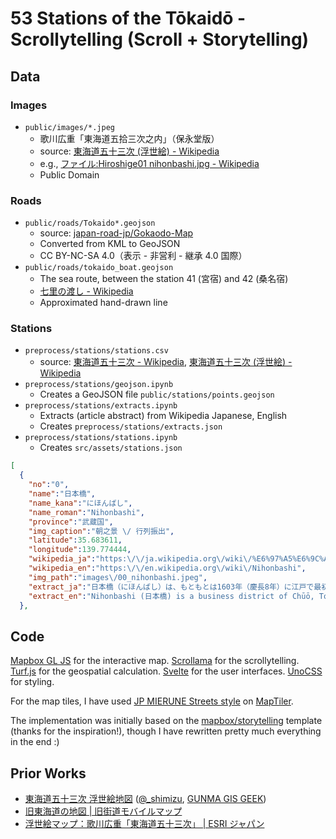 # 53 Stations of the Tōkaidō - Scrollytelling (Scroll + Storytelling)

## Data

### Images

- `public/images/*.jpeg`
  - 歌川広重「東海道五拾三次之内」（保永堂版）
  - source: [東海道五十三次 (浮世絵) - Wikipedia](<https://ja.wikipedia.org/wiki/%E6%9D%B1%E6%B5%B7%E9%81%93%E4%BA%94%E5%8D%81%E4%B8%89%E6%AC%A1_(%E6%B5%AE%E4%B8%96%E7%B5%B5)>)
  - e.g., [ファイル:Hiroshige01 nihonbashi.jpg - Wikipedia](https://ja.wikipedia.org/wiki/%E3%83%95%E3%82%A1%E3%82%A4%E3%83%AB:Hiroshige01_nihonbashi.jpg)
  - Public Domain

### Roads

- `public/roads/Tokaido*.geojson`
  - source: [japan-road-jp/Gokaodo-Map](https://github.com/japan-road-jp/Gokaodo-Map)
  - Converted from KML to GeoJSON
  - CC BY-NC-SA 4.0（表示 - 非営利 - 継承 4.0 国際）
- `public/roads/tokaido_boat.geojson`
  - The sea route, between the station 41 (宮宿) and 42 (桑名宿)
  - [七里の渡し - Wikipedia](https://ja.wikipedia.org/wiki/%E4%B8%83%E9%87%8C%E3%81%AE%E6%B8%A1%E3%81%97)
  - Approximated hand-drawn line

### Stations

- `preprocess/stations/stations.csv`
  - source: [東海道五十三次 - Wikipedia](https://ja.wikipedia.org/wiki/%E6%9D%B1%E6%B5%B7%E9%81%93%E4%BA%94%E5%8D%81%E4%B8%89%E6%AC%A1), [東海道五十三次 (浮世絵) - Wikipedia](<https://ja.wikipedia.org/wiki/%E6%9D%B1%E6%B5%B7%E9%81%93%E4%BA%94%E5%8D%81%E4%B8%89%E6%AC%A1_(%E6%B5%AE%E4%B8%96%E7%B5%B5)>)
- `preprocess/stations/geojson.ipynb`
  - Creates a GeoJSON file `public/stations/points.geojson`
- `preprocess/stations/extracts.ipynb`
  - Extracts (article abstract) from Wikipedia Japanese, English
  - Creates `preprocess/stations/extracts.json`
- `preprocess/stations/stations.ipynb`
  - Creates `src/assets/stations.json`

```json
[
  {
    "no":"0",
    "name":"日本橋",
    "name_kana":"にほんばし",
    "name_roman":"Nihonbashi",
    "province":"武蔵国",
    "img_caption":"朝之景 \/ 行列振出",
    "latitude":35.683611,
    "longitude":139.774444,
    "wikipedia_ja":"https:\/\/ja.wikipedia.org\/wiki\/%E6%97%A5%E6%9C%AC%E6%A9%8B_(%E6%9D%B1%E4%BA%AC%E9%83%BD%E4%B8%AD%E5%A4%AE%E5%8C%BA%E3%81%AE%E6%A9%8B)",
    "wikipedia_en":"https:\/\/en.wikipedia.org\/wiki\/Nihonbashi",
    "img_path":"images\/00_nihonbashi.jpeg",
    "extract_ja":"日本橋（にほんばし）は、もともとは1603年（慶長8年）に江戸で最初に町割りが行われた場所にあった川に架けられた木造の橋で、その後何代にもわたり掛け替えられ、現在のものは1911年に完成したもので、東京都中央区の日本橋川に架かり、石造りの2連アーチ橋となっている。",
    "extract_en":"Nihonbashi (日本橋) is a business district of Chūō, Tokyo, Japan which grew up around the bridge of the same name which has linked two sides of the Nihonbashi River at this site since the 17th century.  The first wooden bridge was completed in 1603. The current bridge,  designed by Tsumaki Yorinaka and constructed of stone on a steel frame, dates from 1911.  The district covers a large area to the north and east of the bridge, reaching Akihabara to the north and the Sumida River to the east. Ōtemachi is to the west and Yaesu and Kyobashi to the south.\nNihonbashi, together with Kyobashi and Kanda, is the core of Shitamachi, the original downtown center of Edo-Tokyo, before the rise of newer secondary centers such as Shinjuku and Shibuya."
  },
```

## Code

[Mapbox GL JS](https://www.mapbox.com/mapbox-gljs) for the interactive map. [Scrollama](https://github.com/russellsamora/scrollama) for the scrollytelling. [Turf.js](https://turfjs.org/) for the geospatial calculation. [Svelte](https://svelte.dev/) for the user interfaces. [UnoCSS](https://unocss.dev/) for styling.

For the map tiles, I have used [JP MIERUNE Streets style](https://www.mierune.co.jp/) on [MapTiler](https://www.maptiler.com/).

The implementation was initially based on the [mapbox/storytelling](https://github.com/mapbox/storytelling) template (thanks for the inspiration!), though I have rewritten pretty much everything in the end :)

## Prior Works

- [東海道五十三次 浮世絵地図](https://gunmagisgeek.com/datavis/toukaidou/) ([@\_shimizu](https://twitter.com/_shimizu), [GUNMA GIS GEEK](https://gunmagisgeek.com/))
- [旧東海道の地図 | 旧街道モバイルマップ](https://gcy.jp/kkd/tokaido.html)
- [浮世絵マップ：歌川広重「東海道五十三次」 | ESRI ジャパン](https://www.esrij.com/news/details/70173/)
